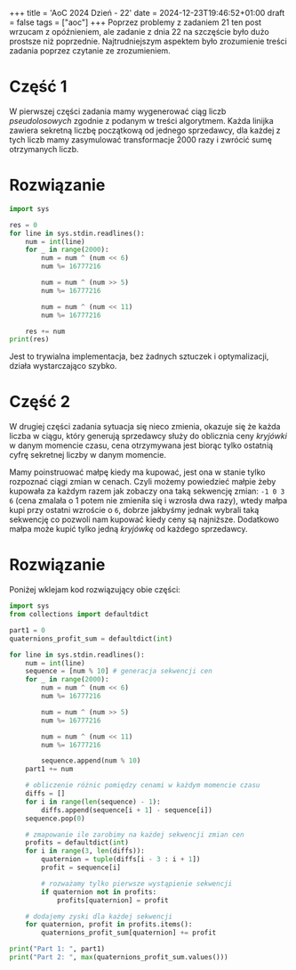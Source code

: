+++
title = 'AoC 2024 Dzień - 22'
date = 2024-12-23T19:46:52+01:00
draft = false
tags = ["aoc"]
+++
Poprzez problemy z zadaniem 21 ten post wrzucam z opóźnieniem, ale zadanie z dnia 22
na szczęście było dużo prostsze niż poprzednie. Najtrudniejszym aspektem było zrozumienie
treści zadania poprzez czytanie ze zrozumieniem.

# Część 1
W pierwszej części zadania mamy wygenerować ciąg liczb *pseudolosowych* zgodnie z 
podanym w treści algorytmem. Każda linijka zawiera sekretną liczbę początkową od jednego 
sprzedawcy, dla każdej z tych liczb mamy zasymulować transformacje 2000 razy i 
zwrócić sumę otrzymanych liczb.

# Rozwiązanie
```python
import sys

res = 0
for line in sys.stdin.readlines():
    num = int(line)
    for _ in range(2000):
        num = num ^ (num << 6)
        num %= 16777216

        num = num ^ (num >> 5)
        num %= 16777216

        num = num ^ (num << 11)
        num %= 16777216

    res += num
print(res)
```
Jest to trywialna implementacja, bez żadnych sztuczek i optymalizacji, działa 
wystarczająco szybko.

# Część 2
W drugiej części zadania sytuacja się nieco zmienia, okazuje się że każda liczba w 
ciągu, który generują sprzedawcy służy do oblicznia ceny *kryjówki* w danym momencie 
czasu, cena otrzymywana jest biorąc tylko ostatnią cyfrę sekretnej liczby w danym 
momencie.

Mamy poinstruować małpę kiedy ma kupować, jest ona w stanie tylko rozpoznać ciągi zmian
w cenach. Czyli możemy powiedzieć małpie żeby kupowała za każdym razem jak zobaczy ona
taką sekwencję zmian: `-1 0 3 6` (cena zmalała o 1 potem nie zmieniła się i wzrosła dwa 
razy), wtedy małpa kupi przy ostatni wzroście o `6`, dobrze jakbyśmy jednak wybrali 
taką sekwencję co pozwoli nam kupować kiedy ceny są najniższe. Dodatkowo małpa może 
kupić tylko jedną *kryjówkę* od każdego sprzedawcy.

# Rozwiązanie
Poniżej wklejam kod rozwiązujący obie części:
```python
import sys
from collections import defaultdict

part1 = 0
quaternions_profit_sum = defaultdict(int)

for line in sys.stdin.readlines():
    num = int(line)
    sequence = [num % 10] # generacja sekwencji cen
    for _ in range(2000):
        num = num ^ (num << 6)
        num %= 16777216

        num = num ^ (num >> 5)
        num %= 16777216

        num = num ^ (num << 11)
        num %= 16777216

        sequence.append(num % 10)
    part1 += num

    # obliczenie różnic pomiędzy cenami w każdym momencie czasu
    diffs = []
    for i in range(len(sequence) - 1):
        diffs.append(sequence[i + 1] - sequence[i])
    sequence.pop(0)

    # zmapowanie ile zarobimy na każdej sekwencji zmian cen
    profits = defaultdict(int)
    for i in range(3, len(diffs)):
        quaternion = tuple(diffs[i - 3 : i + 1])
        profit = sequence[i]

        # rozważamy tylko pierwsze wystąpienie sekwencji
        if quaternion not in profits:
            profits[quaternion] = profit

    # dodajemy zyski dla każdej sekwencji
    for quaternion, profit in profits.items():
        quaternions_profit_sum[quaternion] += profit

print("Part 1: ", part1)
print("Part 2: ", max(quaternions_profit_sum.values()))
```
